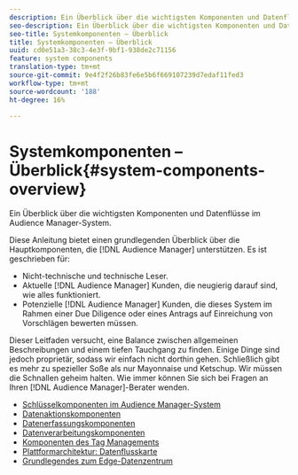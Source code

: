 ```yaml
---
description: Ein Überblick über die wichtigsten Komponenten und Datenflüsse im Audience Manager-System.
seo-description: Ein Überblick über die wichtigsten Komponenten und Datenflüsse im Audience Manager-System.
seo-title: Systemkomponenten – Überblick
title: Systemkomponenten – Überblick
uuid: cd0e51a3-38c3-4e3f-9bf1-938de2c71156
feature: system components
translation-type: tm+mt
source-git-commit: 9e4f2f26b83fe6e5b6f669107239d7edaf11fed3
workflow-type: tm+mt
source-wordcount: '188'
ht-degree: 16%

---
```



# Systemkomponenten – Überblick{#system-components-overview}

Ein Überblick über die wichtigsten Komponenten und Datenflüsse im Audience Manager-System.

<!-- 

c_compintro.xml

 -->

Diese Anleitung bietet einen grundlegenden Überblick über die Hauptkomponenten, die [!DNL Audience Manager] unterstützen. Es ist geschrieben für:

* Nicht-technische und technische Leser.
* Aktuelle [!DNL Audience Manager] Kunden, die neugierig darauf sind, wie alles funktioniert.
* Potenzielle [!DNL Audience Manager] Kunden, die dieses System im Rahmen einer Due Diligence oder eines Antrags auf Einreichung von Vorschlägen bewerten müssen.

Dieser Leitfaden versucht, eine Balance zwischen allgemeinen Beschreibungen und einem tiefen Tauchgang zu finden. Einige Dinge sind jedoch proprietär, sodass wir einfach nicht dorthin gehen. Schließlich gibt es mehr zu spezieller Soße als nur Mayonnaise und Ketschup. Wir müssen die Schnallen geheim halten. Wie immer können Sie sich bei Fragen an Ihren [!DNL Audience Manager]-Berater wenden.

* [Schlüsselkomponenten im Audience Manager-System](/help/using/reference/system-components/components-stack.md)
* [Datenaktionskomponenten](/help/using/reference/system-components/components-data-action.md)
* [Datenerfassungskomponenten](/help/using/reference/system-components/components-data-collection.md)
* [Datenverarbeitungskomponenten](/help/using/reference/system-components/components-data-processing.md)
* [Komponenten des Tag Managements](/help/using/reference/system-components/components-tag-management.md)
* [Plattformarchitektur: Datenflusskarte](/help/using/reference/system-components/components-platform-architecture.md)
* [Grundlegendes zum Edge-Datenzentrum](/help/using/reference/system-components/components-edge.md)

